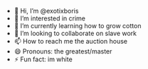 - 👋 Hi, I’m @exotixboris
- 👀 I’m interested in crime
- 🌱 I’m currently learning how to grow cotton
- 💞️ I’m looking to collaborate on slave work
- 📫 How to reach me the auction house
- 😄 Pronouns: the greatest/master
- ⚡ Fun fact: im white

<!---
exotixboris/exotixboris is a ✨ special ✨ repository because its `README.md` (this file) appears on your GitHub profile.
You can click the Preview link to take a look at your changes.
--->
